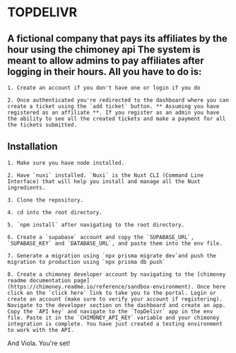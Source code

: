 # TOPDELIVR

## A fictional company that pays its affiliates by the hour using the chimoney api The system is meant to allow admins to pay affiliates after logging in their hours. All you have to do is:

    1. Create an account if you don't have one or login if you do

    2. Once authenticated you're redirected to the dashboard where you can create a ticket using the `add ticket` button. ** Assuming you have registered as an affiliate **. If you register as an admin you have the ability to see all the created tickets and make a payment for all the tickets submitted.

## Installation

    1. Make sure you have node installed.

    2. Have `nuxi` installed. `Nuxi` is the Nuxt CLI (Command Line Interface) that will help you install and manage all the Nuxt ingredients.

    3. Clone the repository.

    4. cd into the root directory.

    5. `npm install` after navigating to the root directory.

    6. Create a `supabase` account and copy the `SUPABASE_URL`, `SUPABASE_KEY` and `DATABASE_URL`, and paste them into the env file.

    7. Generate a migration using `npx prisma migrate dev`and push the migration to production using `npx prisma db push`

    8. Create a chimoney developer account by navigating to the [chimoney readme documentation page](https://chimoney.readme.io/reference/sandbox-environment). Once here click on the `click here` link to take you to the portal. Login or create an account (make sure to verify your account if registering). Navigate to the developer section on the dashboard and create an app. Copy the `API key` and navigate to the `TopDelivr` app in the env file. Paste it in the `CHIMONEY_API_KEY` variable and your chimoney integration is complete. You have just created a testing environment to work with the API.

And Viola. You're set!
